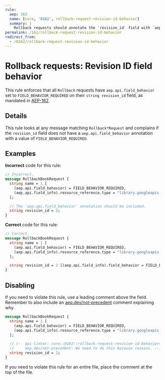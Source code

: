 ```yaml
---
rule:
  aep: 162
  name: [core, '0162', rollback-request-revision-id-behavior]
  summary: |
    Rollback requests should annotate the `revision_id` field with `aep.api.field_behavior`.
permalink: /162/rollback-request-revision-id-behavior
redirect_from:
  - /0162/rollback-request-revision-id-behavior
---
```


# Rollback requests: Revision ID field behavior

This rule enforces that all `Rollback` requests have
`aep.api.field_behavior` set to `FIELD_BEHAVIOR_REQUIRED` on their `string revision_id` field, as
mandated in [AEP-162][].

## Details

This rule looks at any message matching `Rollback*Request` and complains if the
`revision_id` field does not have a `aep.api.field_behavior` annotation with a
value of `FIELD_BEHAVIOR_REQUIRED`.

## Examples

**Incorrect** code for this rule:

```proto
// Incorrect.
message RollbackBookRequest {
  string name = 1 [
    (aep.api.field_behavior) = FIELD_BEHAVIOR_REQUIRED,
    (aep.api.field_info).resource_reference.type = "library.googleapis.com/Book"
  ];

  // The `aep.api.field_behavior` annotation should be included.
  string revision_id = 2;
}
```

**Correct** code for this rule:

```proto
// Correct.
message RollbackBookRequest {
  string name = 1 [
    (aep.api.field_behavior) = FIELD_BEHAVIOR_REQUIRED,
    (aep.api.field_info).resource_reference.type = "library.googleapis.com/Book"
  ];

  string revision_id = 2 [(aep.api.field_info).field_behavior = FIELD_BEHAVIOR_REQUIRED];
}
```

## Disabling

If you need to violate this rule, use a leading comment above the field.
Remember to also include an [aep.dev/not-precedent][] comment explaining why.

```proto
message RollbackBookRequest {
  string name = 1 [
    (aep.api.field_behavior) = FIELD_BEHAVIOR_REQUIRED,
    (aep.api.field_info).resource_reference.type = "library.googleapis.com/Book"
  ];

  // (-- api-linter: core::0162::rollback-request-revision-id-behavior=disabled
  //     aep.dev/not-precedent: We need to do this because reasons. --)
  string revision_id = 2;
}
```

If you need to violate this rule for an entire file, place the comment at the
top of the file.

[aep-162]: https://aep.dev/162
[aep.dev/not-precedent]: https://aep.dev/not-precedent
